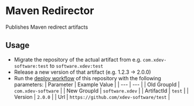 # Maven Redirector

Publishes Maven redirect artifacts

## Usage

* Migrate the repository of the actual artifact from e.g. ``com.xdev-software:test`` to ``software.xdev:test``
* Release a new version of that artifact (e.g. 1.2.3 -> 2.0.0)
* Run the [deploy workflow](https://github.com/xdev-software/maven-redirector/actions/workflows/deploy.yml) of this repository with the following parameters:
  | Parameter | Example Value |
  | --- | --- |
  | Old GroupId | ``com.xdev-software`` |
  | New GroupId | ``software.xdev`` |
  | ArtifactId | ``test`` |
  | Version | ``2.0.0`` |
  | Url | ``https://github.com/xdev-software/test`` |
